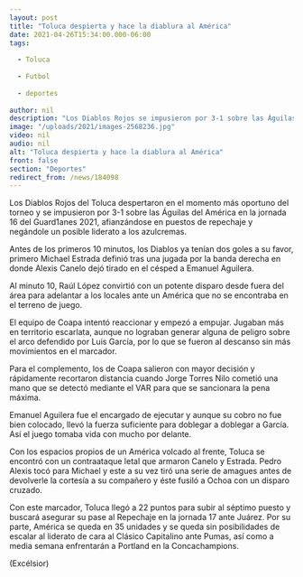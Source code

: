```yaml
---
layout: post
title: "Toluca despierta y hace la diablura al América"
date: 2021-04-26T15:34:00.000-06:00
tags:
  
  - Toluca
  
  - Futbol
  
  - deportes
  
author: nil
description: "Los Diablos Rojos se impusieron por 3-1 sobre las Águilas y se afianzaron en los puestos de repechaje, negándole la cima a los azulcremas"
image: "/uploads/2021/images-2568236.jpg"
video: nil
audio: nil
alt: "Toluca despierta y hace la diablura al América"
front: false
section: "Deportes"
redirect_from: /news/184098
---
```


Los Diablos Rojos del Toluca despertaron en el momento más oportuno del torneo y se impusieron por 3-1 sobre las Águilas del América en la jornada 16 del Guard1anes 2021, afianzándose en puestos de repechaje y negándole un posible liderato a los azulcremas.

Antes de los primeros 10 minutos, los Diablos ya tenían dos goles a su favor, primero Michael Estrada definió tras una jugada por la banda derecha en donde Alexis Canelo dejó tirado en el césped a Emanuel Aguilera.

Al minuto 10, Raúl López convirtió con un potente disparo desde fuera del área para adelantar a los locales ante un América que no se encontraba en el terreno de juego.

El equipo de Coapa intentó reaccionar y empezó a empujar. Jugaban más en territorio escarlata, aunque no lograban generar alguna de peligro sobre el arco defendido por Luis García, por lo que se fueron al descanso sin más movimientos en el marcador.

Para el complemento, los de Coapa salieron con mayor decisión y rápidamente recortaron distancia cuando Jorge Torres Nilo cometió una mano que se detectó mediante el VAR para que se sancionara la pena máxima.

Emanuel Aguilera fue el encargado de ejecutar y aunque su cobro no fue bien colocado, llevó la fuerza suficiente para doblegar a doblegar a García. Así el juego tomaba vida con mucho por delante.

Con los espacios propios de un América volcado al frente, Toluca se encontró con un contraataque letal que armaron Canelo y Estrada. Pedro Alexis tocó para Michael y este a su vez tiró una serie de amagues antes de devolverle la cortesía a su compañero y éste fusiló a Ochoa con un disparo cruzado.

Con este marcador, Toluca llegó a 22 puntos para subir al séptimo puesto y buscará asegurar su pase al Repechaje en la jornada 17 ante Juárez. Por su parte, América se queda en 35 unidades y se queda sin posibilidades de escalar al liderato de cara al Clásico Capitalino ante Pumas, así como a media semana enfrentarán a Portland en la Concachampions.

(Excélsior)